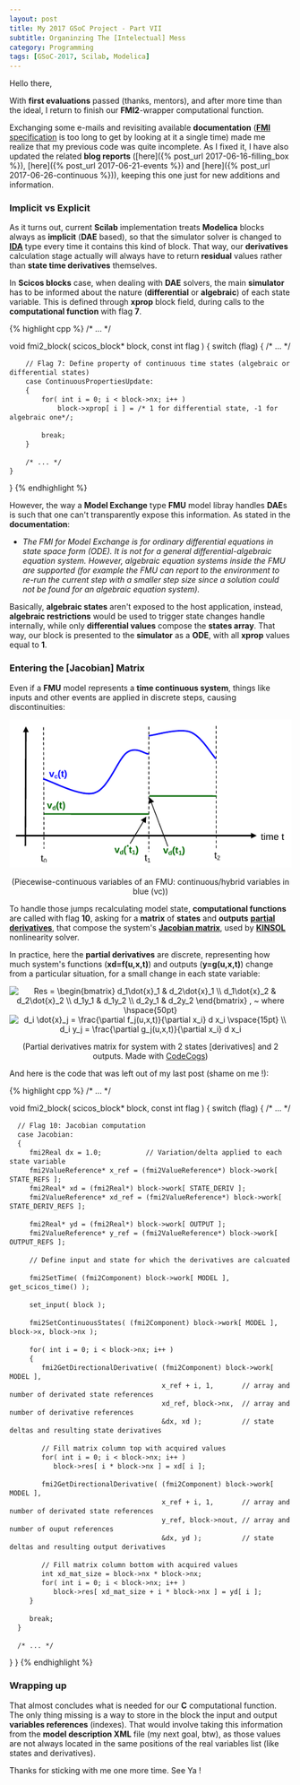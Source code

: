 ```yaml
---
layout: post
title: My 2017 GSoC Project - Part VII
subtitle: Organinzing The [Intelectual] Mess
category: Programming
tags: [GSoC-2017, Scilab, Modelica]
--- 
```


Hello there,

With **first evaluations** passed (thanks, mentors), and after more time than the ideal, I return to finish our **FMI2**-wrapper computational function.

Exchanging some e-mails and revisiting available **documentation** ([**FMI** specification](https://svn.modelica.org/fmi/branches/public/specifications/v2.0/FMI_for_ModelExchange_and_CoSimulation_v2.0.pdf) is too long to get by looking at it a single time) made me realize that my previous code was quite incomplete. As I fixed it, I have also updated the related **blog reports** ([here]({% post_url 2017-06-16-filling_box %}), [here]({% post_url 2017-06-21-events %}) and [here]({% post_url 2017-06-26-continuous %})), keeping this one just for new additions and information.

### Implicit vs Explicit

As it turns out, current **Scilab** implementation treats **Modelica** blocks always as **implicit** (**DAE** based), so that the simulator solver is changed to [**IDA**](https://computation.llnl.gov/projects/sundials/ida) type every time it contains this kind of block. That way, our **derivatives** calculation stage actually will always have to return **residual** values rather than **state time derivatives** themselves.

In **Scicos blocks** case, when dealing with **DAE** solvers, the main **simulator** has to be informed about the nature (**differential** or **algebraic**) of  each state variable. This is defined through **xprop** block field, during calls to the **computational function** with flag **7**.

{% highlight cpp %}
/* ... */

void fmi2_block( scicos_block* block, const int flag )
{
    switch (flag)
    {
        /* ... */
  
        // Flag 7: Define property of continuous time states (algebraic or differential states)
        case ContinuousPropertiesUpdate:
        {       
            for( int i = 0; i < block->nx; i++ )
                block->xprop[ i ] = /* 1 for differential state, -1 for algebraic one*/;
            
            break;
        }
    
        /* ... */
    }
}
{% endhighlight %}

However, the way a **Model Exchange** type **FMU** model libray handles **DAE**s is such that one can't transparently expose this information. As stated in the **documentation**:

- *The FMI for Model Exchange is for ordinary differential equations in state space form (ODE). It is not for a general differential-algebraic equation system. However, algebraic equation systems inside the FMU are supported (for example the FMU can report to the environment to re-run the current step with a smaller step size since a solution could not be found for an algebraic equation system).*

Basically, **algebraic states** aren't exposed to the host application, instead, **algebraic restrictions** would be used to trigger state changes handle internally, while only **differential values** compose the **states array**. That way, our block is presented to the **simulator** as a **ODE**, with all **xprop** values equal to **1**. 

### Entering the [Jacobian] Matrix

Even if a **FMU** model represents a **time continuous system**, things like inputs and other events are applied in discrete steps, causing discontinuities:

<p align="center">
  <img src="/img/continuous_discrete_time.png">
</p>
<p align="center">
  (Piecewise-continuous variables of an FMU: continuous/hybrid variables in blue (vc))
</p>

To handle those jumps recalculating model state, **computational functions** are called with flag **10**, asking for a **matrix** of **states** and **outputs** [**partial derivatives**](https://en.wikipedia.org/wiki/Partial_derivative), that compose the system's [**Jacobian matrix**](https://en.wikipedia.org/wiki/Jacobian_matrix_and_determinant), used by [**KINSOL**](https://computation.llnl.gov/projects/sundials/kinsol) nonlinearity solver.

In practice, here the **partial derivatives** are discrete, representing how much system's functions (**xd=f(u,x,t)**) and outputs (**y=g(u,x,t)**) change from a particular situation, for a small change in each state variable:

<p align="center">
  <img src="https://latex.codecogs.com/gif.latex?\dpi{150}&space;Res&space;=&space;\begin{bmatrix}&space;d_1\dot{x}_1&space;&&space;d_2\dot{x}_1&space;\\&space;d_1\dot{x}_2&space;&&space;d_2\dot{x}_2&space;\\&space;d_1y_1&space;&&space;d_1y_2&space;\\&space;d_2y_1&space;&&space;d_2y_2&space;\end{bmatrix}&space;,&space;~&space;where&space;\hspace{50pt}" title="Res = \begin{bmatrix} d_1\dot{x}_1 & d_2\dot{x}_1 \\ d_1\dot{x}_2 & d_2\dot{x}_2 \\ d_1y_1 & d_1y_2 \\ d_2y_1 & d_2y_2 \end{bmatrix} , ~ where \hspace{50pt}" />
  <img src="https://latex.codecogs.com/gif.latex?\dpi{150}&space;d_i&space;\dot{x}_j&space;=&space;\frac{\partial&space;f_j(u,x,t)}{\partial&space;x_i}&space;d&space;x_i&space;\vspace{15pt}&space;\\&space;d_i&space;y_j&space;=&space;\frac{\partial&space;g_j(u,x,t)}{\partial&space;x_i}&space;d&space;x_i" title="d_i \dot{x}_j = \frac{\partial f_j(u,x,t)}{\partial x_i} d x_i \vspace{15pt} \\ d_i y_j = \frac{\partial g_j(u,x,t)}{\partial x_i} d x_i" />
</p>
<p align="center">
  (Partial derivatives matrix for system with 2 states [derivatives] and 2 outputs. Made with <a href="https://www.codecogs.com/latex/eqneditor.php">CodeCogs</a>)
</p>

And here is the code that was left out of my last post (shame on me !):

{% highlight cpp %}
/* ... */

void fmi2_block( scicos_block* block, const int flag )
{
   switch (flag)
   {
      /* ... */
  
      // Flag 10: Jacobian computation
      case Jacobian:
      {
         fmi2Real dx = 1.0;           // Variation/delta applied to each state variable
         fmi2ValueReference* x_ref = (fmi2ValueReference*) block->work[ STATE_REFS ];
         fmi2Real* xd = (fmi2Real*) block->work[ STATE_DERIV ];
         fmi2ValueReference* xd_ref = (fmi2ValueReference*) block->work[ STATE_DERIV_REFS ];
           
         fmi2Real* yd = (fmi2Real*) block->work[ OUTPUT ];
         fmi2ValueReference* y_ref = (fmi2ValueReference*) block->work[ OUTPUT_REFS ];
            
         // Define input and state for which the derivatives are calcuated
            
         fmi2SetTime( (fmi2Component) block->work[ MODEL ], get_scicos_time() );
            
         set_input( block );
            
         fmi2SetContinuousStates( (fmi2Component) block->work[ MODEL ], block->x, block->nx );
            
         for( int i = 0; i < block->nx; i++ )
         {
            fmi2GetDirectionalDerivative( (fmi2Component) block->work[ MODEL ],
                                          x_ref + i, 1,       // array and number of derivated state references 
                                          xd_ref, block->nx,  // array and number of derivative references
                                          &dx, xd );          // state deltas and resulting state derivatives
                
            // Fill matrix column top with acquired values
            for( int i = 0; i < block->nx; i++ )
               block->res[ i * block->nx ] = xd[ i ];
                
            fmi2GetDirectionalDerivative( (fmi2Component) block->work[ MODEL ],
                                          x_ref + i, 1,       // array and number of derivated state references 
                                          y_ref, block->nout, // array and number of ouput references
                                          &dx, yd );          // state deltas and resulting output derivatives
                
            // Fill matrix column bottom with acquired values
            int xd_mat_size = block->nx * block->nx;
            for( int i = 0; i < block->nx; i++ )
               block->res[ xd_mat_size + i * block->nx ] = yd[ i ];
         }
            
         break;
      }
    
      /* ... */
   }
}
{% endhighlight %}


### Wrapping up

That almost concludes what is needed for our **C** computational function. The only thing missing is a way to store in the block the input and output **variables references** (indexes). That would involve taking this information from the **model description XML** file (my next goal, btw), as those values are not always located in the same positions of the real variables list (like states and derivatives).  

Thanks for sticking with me one more time. See Ya !
